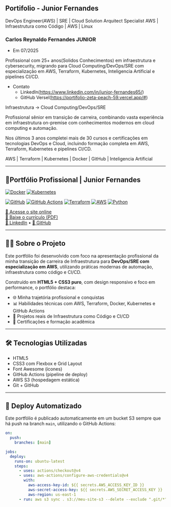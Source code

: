 ## Portifolio -  Junior Fernandes



DevOps Engineer(AWS) | SRE | Cloud Solution Arquitect Specialist AWS | Infraestrutura como Código | AWS | Linux

### Carlos Reynaldo Fernandes JUNIOR
- Em 07/2025

Profissional com 25+ anos(Solidos Conhecimentos) em infraestrutura e cybersecurity, migrando para Cloud Computing/DevOps/SRE com especialização em AWS, Terraform, Kubernetes, Inteligencia Artificial e pipelines CI/CD.

- Contato 
    - LinkedIn(https://www.linkedin.com/in/junior-fernandes65/) 
    - GitHub Versel(https://portifolio-zeta-peach-59.vercel.app/#)

Infraestrutura → Cloud Computing/DevOps/SRE

Profissional sênior em transição de carreira, combinando vasta experiência em infraestrutura on-premise com conhecimentos modernos em cloud computing e automação.

Nos últimos 3 anos completei mais de 30 cursos e certificações em tecnologias DevOps e Cloud, incluindo formação completa em AWS, Terraform, Kubernetes e pipelines CI/CD.

AWS | Terraform | Kubernetes | Docker | GitHub | Inteligencia Artificial

---

## 🚀Portfólio Profissional | Junior Fernandes

[![Docker](https://img.shields.io/badge/Docker-2496ED?style=for-the-badge&logo=docker&logoColor=white)](https://www.docker.com/)
[![Kubernetes](https://img.shields.io/badge/Kubernetes-326CE5?style=for-the-badge&logo=kubernetes&logoColor=white)](https://kubernetes.io/)

[![GitHub](https://img.shields.io/badge/GitHub-181717?style=for-the-badge&logo=github&logoColor=white)](https://github.com/)
[![GitHub Actions](https://img.shields.io/badge/GitHub_Actions-2088FF?style=for-the-badge&logo=github-actions&logoColor=white)](https://github.com/features/actions)
[![Terraform](https://img.shields.io/badge/Terraform-7B42BC?style=for-the-badge&logo=terraform&logoColor=white)](https://www.terraform.io/)
[![AWS](https://img.shields.io/badge/Amazon_AWS-232F3E?style=for-the-badge&logo=amazon-aws&logoColor=white)](https://aws.amazon.com/)
[![Python](https://img.shields.io/badge/Python-3776AB?style=for-the-badge&logo=python&logoColor=white)](https://www.python.org/)

[🔗 Acesse o site online](https://app.junior.tec.br)  
[📄 Baixe o currículo (PDF)](CV-JuniorFernandes.pdf)  
[💼 LinkedIn](https://linkedin.com/in/junior-fernandes65) • [📂 GitHub](https://github.com/crfjunior65)

---

## 👨‍💻 Sobre o Projeto

Este portfólio foi desenvolvido com foco na apresentação profissional da minha transição de carreira de Infraestrutura para **DevOps/SRE com especialização em AWS**, utilizando práticas modernas de automação, infraestrutura como código e CI/CD.

Construído em **HTML5 + CSS3 puro**, com design responsivo e foco em performance, o portfólio destaca:

- 🌐 Minha trajetória profissional e conquistas
- 📊 Habilidades técnicas com AWS, Terraform, Docker, Kubernetes e GitHub Actions
- 🔧 Projetos reais de Infraestrutura como Código e CI/CD
- 📜 Certificações e formação acadêmica

---

## 🛠️ Tecnologias Utilizadas

- HTML5
- CSS3 com Flexbox e Grid Layout
- Font Awesome (ícones)
- GitHub Actions (pipeline de deploy)
- AWS S3 (hospedagem estática)
- Git + GitHub

---

## 🔄 Deploy Automatizado

Este portfólio é publicado automaticamente em um bucket S3 sempre que há push na branch `main`, utilizando o GitHub Actions:

```yaml
on:
  push:
    branches: [main]

jobs:
  deploy:
    runs-on: ubuntu-latest
    steps:
      - uses: actions/checkout@v4
      - uses: aws-actions/configure-aws-credentials@v4
        with:
          aws-access-key-id: ${{ secrets.AWS_ACCESS_KEY_ID }}
          aws-secret-access-key: ${{ secrets.AWS_SECRET_ACCESS_KEY }}
          aws-region: us-east-1
      - run: aws s3 sync . s3://meu-site-s3 --delete --exclude ".git/*" --exclude ".github/*" --acl public-read

